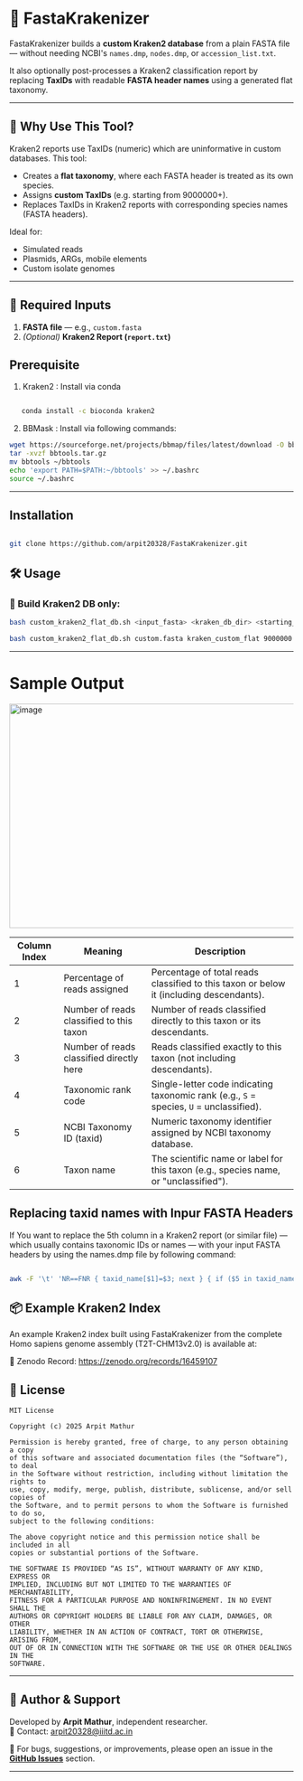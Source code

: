 # 🧬 FastaKrakenizer

FastaKrakenizer builds a **custom Kraken2 database** from a plain FASTA file — without needing NCBI's `names.dmp`, `nodes.dmp`, or `accession_list.txt`.

It also optionally post-processes a Kraken2 classification report by replacing **TaxIDs** with readable **FASTA header names** using a generated flat taxonomy.

---

## 📄 Why Use This Tool?

Kraken2 reports use TaxIDs (numeric) which are uninformative in custom databases. This tool:

- Creates a **flat taxonomy**, where each FASTA header is treated as its own species.
- Assigns **custom TaxIDs** (e.g. starting from 9000000+).
- Replaces TaxIDs in Kraken2 reports with corresponding species names (FASTA headers).

Ideal for:  
- Simulated reads  
- Plasmids, ARGs, mobile elements  
- Custom isolate genomes

---

## 📁 Required Inputs

1. **FASTA file** — e.g., `custom.fasta`  
2. *(Optional)* **Kraken2 Report (`report.txt`)**

## Prerequisite
1. Kraken2 : Install via conda

```bash

   conda install -c bioconda kraken2

```
2. BBMask : Install via following commands:

```bash
wget https://sourceforge.net/projects/bbmap/files/latest/download -O bbtools.tar.gz
tar -xvzf bbtools.tar.gz
mv bbtools ~/bbtools
echo 'export PATH=$PATH:~/bbtools' >> ~/.bashrc
source ~/.bashrc

```
    
---
## Installation
```bash

git clone https://github.com/arpit20328/FastaKrakenizer.git


```
## 🛠️ Usage

### 🔹 Build Kraken2 DB only:

```bash
bash custom_kraken2_flat_db.sh <input_fasta> <kraken_db_dir> <starting_taxid> [<threads>]

bash custom_kraken2_flat_db.sh custom.fasta kraken_custom_flat 9000000  64

```

---

# Sample Output 

<img width="714" height="397" alt="image" src="https://github.com/user-attachments/assets/a2ca546d-8e5a-4221-baa2-aa32533a6378" />

| Column Index | Meaning                                  | Description                                                                             |
| ------------ | ---------------------------------------- | --------------------------------------------------------------------------------------- |
| 1            | Percentage of reads assigned             | Percentage of total reads classified to this taxon or below it (including descendants). |
| 2            | Number of reads classified to this taxon | Number of reads classified directly to this taxon or its descendants.                   |
| 3            | Number of reads classified directly here | Reads classified exactly to this taxon (not including descendants).                     |
| 4            | Taxonomic rank code                      | Single-letter code indicating taxonomic rank (e.g., `S` = species, `U` = unclassified). |
| 5            | NCBI Taxonomy ID (taxid)                 | Numeric taxonomy identifier assigned by NCBI taxonomy database.                         |
| 6            | Taxon name                               | The scientific name or label for this taxon (e.g., species name, or "unclassified").    |

## Replacing taxid names with Inpur FASTA Headers

If You want to replace the 5th column in a Kraken2 report (or similar file) — which usually contains taxonomic IDs or names — with your input FASTA headers by using the names.dmp file by following command: 

```bash

awk -F '\t' 'NR==FNR { taxid_name[$1]=$3; next } { if ($5 in taxid_name) $5=taxid_name[$5]; print }' names.dmp kraken2_report.txt > kraken2_report_with_names.txt


```

## 📦 Example Kraken2 Index

An example Kraken2 index built using FastaKrakenizer from the complete Homo sapiens genome assembly (T2T-CHM13v2.0) is available at:

🔗 Zenodo Record: https://zenodo.org/records/16459107

## 📄 License

```text
MIT License

Copyright (c) 2025 Arpit Mathur

Permission is hereby granted, free of charge, to any person obtaining a copy
of this software and associated documentation files (the “Software”), to deal
in the Software without restriction, including without limitation the rights to
use, copy, modify, merge, publish, distribute, sublicense, and/or sell copies of
the Software, and to permit persons to whom the Software is furnished to do so,
subject to the following conditions:

The above copyright notice and this permission notice shall be included in all
copies or substantial portions of the Software.

THE SOFTWARE IS PROVIDED “AS IS”, WITHOUT WARRANTY OF ANY KIND, EXPRESS OR
IMPLIED, INCLUDING BUT NOT LIMITED TO THE WARRANTIES OF MERCHANTABILITY,
FITNESS FOR A PARTICULAR PURPOSE AND NONINFRINGEMENT. IN NO EVENT SHALL THE
AUTHORS OR COPYRIGHT HOLDERS BE LIABLE FOR ANY CLAIM, DAMAGES, OR OTHER
LIABILITY, WHETHER IN AN ACTION OF CONTRACT, TORT OR OTHERWISE, ARISING FROM,
OUT OF OR IN CONNECTION WITH THE SOFTWARE OR THE USE OR OTHER DEALINGS IN THE
SOFTWARE.
```

---

## 🙋 Author & Support

Developed by **Arpit Mathur**, independent researcher.  
📧 Contact: [arpit20328@iiitd.ac.in](mailto:arpit20328@iiitd.ac.in)  

🐛 For bugs, suggestions, or improvements, please open an issue in the **[GitHub Issues](https://github.com/yourusername/FastaKrakenizer/issues)** section.

---
